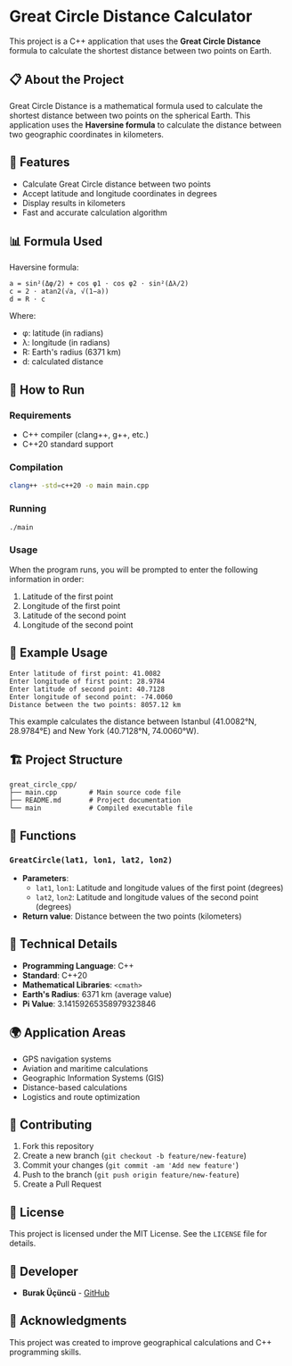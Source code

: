 # Great Circle Distance Calculator

This project is a C++ application that uses the **Great Circle Distance** formula to calculate the shortest distance between two points on Earth.

## 📋 About the Project

Great Circle Distance is a mathematical formula used to calculate the shortest distance between two points on the spherical Earth. This application uses the **Haversine formula** to calculate the distance between two geographic coordinates in kilometers.

## 🔧 Features

- Calculate Great Circle distance between two points
- Accept latitude and longitude coordinates in degrees
- Display results in kilometers
- Fast and accurate calculation algorithm

## 📊 Formula Used

Haversine formula:
```
a = sin²(Δφ/2) + cos φ1 ⋅ cos φ2 ⋅ sin²(Δλ/2)
c = 2 ⋅ atan2(√a, √(1−a))
d = R ⋅ c
```

Where:
- φ: latitude (in radians)
- λ: longitude (in radians)
- R: Earth's radius (6371 km)
- d: calculated distance

## 🚀 How to Run

### Requirements
- C++ compiler (clang++, g++, etc.)
- C++20 standard support

### Compilation
```bash
clang++ -std=c++20 -o main main.cpp
```

### Running
```bash
./main
```

### Usage
When the program runs, you will be prompted to enter the following information in order:
1. Latitude of the first point
2. Longitude of the first point
3. Latitude of the second point
4. Longitude of the second point

## 📝 Example Usage

```
Enter latitude of first point: 41.0082
Enter longitude of first point: 28.9784
Enter latitude of second point: 40.7128
Enter longitude of second point: -74.0060
Distance between the two points: 8057.12 km
```

This example calculates the distance between Istanbul (41.0082°N, 28.9784°E) and New York (40.7128°N, 74.0060°W).

## 🏗️ Project Structure

```
great_circle_cpp/
├── main.cpp        # Main source code file
├── README.md       # Project documentation
└── main            # Compiled executable file
```

## 🎯 Functions

### `GreatCircle(lat1, lon1, lat2, lon2)`
- **Parameters**: 
  - `lat1`, `lon1`: Latitude and longitude values of the first point (degrees)
  - `lat2`, `lon2`: Latitude and longitude values of the second point (degrees)
- **Return value**: Distance between the two points (kilometers)

## 🔬 Technical Details

- **Programming Language**: C++
- **Standard**: C++20
- **Mathematical Libraries**: `<cmath>`
- **Earth's Radius**: 6371 km (average value)
- **Pi Value**: 3.14159265358979323846

## 🌍 Application Areas

- GPS navigation systems
- Aviation and maritime calculations
- Geographic Information Systems (GIS)
- Distance-based calculations
- Logistics and route optimization

## 🤝 Contributing

1. Fork this repository
2. Create a new branch (`git checkout -b feature/new-feature`)
3. Commit your changes (`git commit -am 'Add new feature'`)
4. Push to the branch (`git push origin feature/new-feature`)
5. Create a Pull Request

## 📜 License

This project is licensed under the MIT License. See the `LICENSE` file for details.

## 👤 Developer

- **Burak Üçüncü** - [GitHub](https://github.com/burakucncu)

## 🙏 Acknowledgments

This project was created to improve geographical calculations and C++ programming skills.